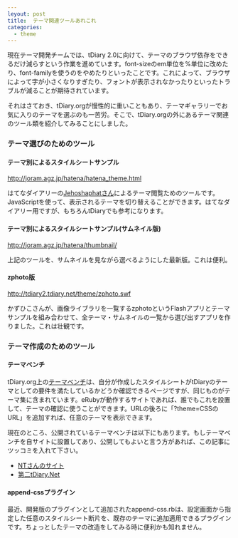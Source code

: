 ```yaml
---
leyout: post
title:  テーマ関連ツールあれこれ
categories:
  - theme
---
```

現在テーマ開発チームでは、tDiary 2.0に向けて、テーマのブラウザ依存をできるだけ減らすという作業を進めています。font-sizeのem単位を%単位に改めたり、font-familyを使うのをやめたりといったことです。これによって、ブラウザによって字が小さくなりすぎたり、フォントが表示されなかったりといったトラブルが減ることが期待されています。

それはさておき、tDiary.orgが慢性的に重いこともあり、テーマギャラリーでお気に入りのテーマを選ぶのも一苦労。そこで、tDiary.orgの外にあるテーマ関連のツール類を紹介してみることにしました。

### テーマ選びのためのツール

#### テーマ別によるスタイルシートサンプル
http://joram.agz.jp/hatena/hatena_theme.html

はてなダイアリーの[Jehoshaphatさん](http://d.hatena.ne.jp/Jehoshaphat/)によるテーマ閲覧ためのツールです。JavaScriptを使って、表示されるテーマを切り替えることができます。はてなダイアリー用ですが、もちろんtDiaryでも参考になります。

#### テーマ別によるスタイルシートサンプル(サムネイル版)
http://joram.agz.jp/hatena/thumbnail/

上記のツールを、サムネイルを見ながら選べるようにした最新版。これは便利。

#### zphoto版
http://tdiary2.tdiary.net/theme/zphoto.swf

かずひこさんが、画像ライブラリを一覧するzphotoというFlashアプリとテーマサンプルを組み合わせて、全テーマ・サムネイルの一覧から選び出すアプリを作りました。これは壮観です。

### テーマ作成のためのツール

#### テーマベンチ
tDiary.org上の[テーマベンチ](http://www.tdiary.org/theme/themebench.rhtml)は、自分が作成したスタイルシートがtDiaryのテーマとしての要件を満たしているかどうか確認できるページですが、同じものがテーマ集に含まれています。eRubyが動作するサイトであれば、誰でもこれを設置して、テーマの確認に使うことができます。URLの後ろに「?theme=CSSのURL」を追加すれば、任意のテーマを表示できます。

現在のところ、公開されているテーマベンチは以下にもあります。もしテーマベンチを自サイトに設置してあり、公開してもよいと言う方があれば、この記事にツッコミを入れて下さい。

* [NTさんのサイト](http://246ra.ath.cx/~takasi/themebench/themebench.rhtml)
* [第二tDiary.Net](http://tdiary2.tdiary.net/themebench.rhtml)

#### append-cssプラグイン
最近、開発版のプラグインとして追加されたappend-css.rbは、設定画面から指定した任意のスタイルシート断片を、既存のテーマに追加適用できるプラグインです。ちょっとしたテーマの改造をしてみる時に便利かも知れません。

